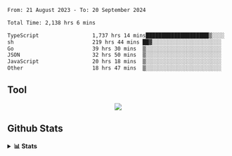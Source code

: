 <!--START_SECTION:waka-->

```txt
From: 21 August 2023 - To: 20 September 2024

Total Time: 2,138 hrs 6 mins

TypeScript                 1,737 hrs 14 mins████████████████████▒░░░░   81.25 %
sh                         219 hrs 44 mins ██▓░░░░░░░░░░░░░░░░░░░░░░   10.28 %
Go                         39 hrs 30 mins  ▒░░░░░░░░░░░░░░░░░░░░░░░░   01.85 %
JSON                       32 hrs 50 mins  ▒░░░░░░░░░░░░░░░░░░░░░░░░   01.54 %
JavaScript                 20 hrs 18 mins  ▒░░░░░░░░░░░░░░░░░░░░░░░░   00.95 %
Other                      18 hrs 47 mins  ▒░░░░░░░░░░░░░░░░░░░░░░░░   00.88 %
```

<!--END_SECTION:waka-->

## Tool
<p align="center">
  <a href="https://github.com/chaninlaw">
    <img src="https://skillicons.dev/icons?i=js,typescript,express,nodejs,react,next,postgres,mongodb,html,css,styledcomponents,tailwind,materialui,figma,git,github&perline=8" />
  </a>
</p>

## Github Stats
<details close>
  <summary><b>📊 Stats</b></summary>
  <div align = "center">
    
<picture>
  <source
    srcset="https://github-readme-stats.vercel.app/api?username=chaninlaw&show_icons=true&theme=dark"
    media="(prefers-color-scheme: dark)"
  />
  <source
    srcset="https://github-readme-stats.vercel.app/api?username=chaninlaw&show_icons=true"
    media="(prefers-color-scheme: light), (prefers-color-scheme: no-preference)"
  />
  <img src="https://github-readme-stats.vercel.app/api?username=chaninlaw&show_icons=true" />
</picture>
    
<picture>
  <source
    srcset="https://github-readme-stats.vercel.app/api/top-langs/?username=chaninlaw&layout=donut&theme=dark"
    media="(prefers-color-scheme: dark)"
  />
  <source
    srcset="https://github-readme-stats.vercel.app/api/top-langs/?username=chaninlaw&layout=donut"
    media="(prefers-color-scheme: light), (prefers-color-scheme: no-preference)"
  />
  <img src="https://github-readme-stats.vercel.app/api/top-langs/?username=chaninlaw&layout=donut" />
</picture>
    
  </div>
  
</details>

